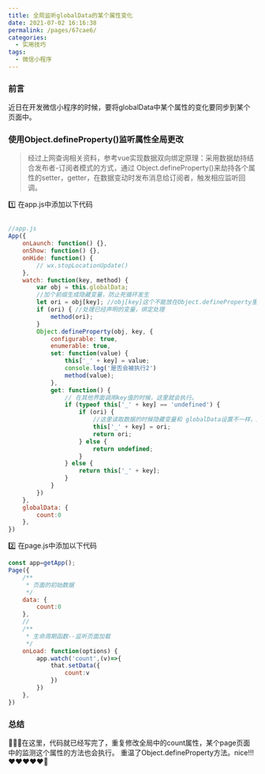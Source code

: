 ```yaml
---
title: 全局监听globalData的某个属性变化
date: 2021-07-02 16:16:38
permalink: /pages/67cae6/
categories:
  - 实用技巧
tags:
  - 微信小程序
---
```



### 前言

近日在开发微信小程序的时候，要将globalData中某个属性的变化要同步到某个页面中。

### 使用Object.defineProperty()监听属性全局更改

> 经过上网查询相关资料，参考vue实现数据双向绑定原理：采用数据劫持结合发布者-订阅者模式的方式，通过 Object.defineProperty()来劫持各个属性的setter，getter，在数据变动时发布消息给订阅者，触发相应监听回调。


:one: 在app.js中添加以下代码


```javascript

//app.js
App({
	onLaunch: function() {},
	onShow: function() {},
	onHide: function() {
		// wx.stopLocationUpdate()
	},
	watch: function(key, method) {
		var obj = this.globalData;
		//加个前缀生成隐藏变量，防止死循环发生
		let ori = obj[key]; //obj[key]这个不能放在Object.defineProperty里
		if (ori) { //处理已经声明的变量，绑定处理
			method(ori);
		}
		Object.defineProperty(obj, key, {
			configurable: true,
			enumerable: true,
			set: function(value) {
				this['_' + key] = value;
				console.log('是否会被执行2')
				method(value);
			},
			get: function() {
				// 在其他界面调用key值的时候，这里就会执行。
				if (typeof this['_' + key] == 'undefined') {
					if (ori) {
						//这里读取数据的时候隐藏变量和 globalData设置不一样，所以要做同步处理
						this['_' + key] = ori;
						return ori;
					} else {
						return undefined;
					}
				} else {
					return this['_' + key];
				}
			}
		})
	},
	globalData: {
		count:0
	},
})

```

:two: 在page.js中添加以下代码


```javascript
const app=getApp();
Page({
	/**
	 * 页面的初始数据
	 */
	data: {
		count:0
	},
	// 
	/**
	 * 生命周期函数--监听页面加载
	 */
	onLoad: function(options) {
		app.watch('count',(v)=>{
			that.setData({
				count:v
			})
		})
	},
})

```

### 总结

:tada::tada::tada:在这里，代码就已经写完了，重复修改全局中的count属性，某个page页面中的监测这个属性的方法也会执行。
重温了Object.defineProperty方法。nice!!!:heart::heart::heart::heart::heart::100:
